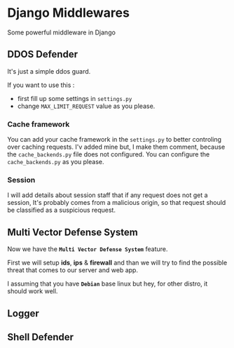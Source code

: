 # Django Middlewares

Some powerful middleware in Django

## DDOS Defender

It's just a simple ddos guard.

If you want to use this :

- first fill up some settings in `settings.py`
- change `MAX_LIMIT_REQUEST` value as you please.

### Cache framework

You can add your cache framework in the `settings.py` to better controling
over caching requests.
I'v added mine but, I make them comment, because the `cache_backends.py` file
does not configured.
You can configure the `cache_backends.py` as you please.

### Session

I will add details about session staff that if any request does not get a session,
It's probably comes from a malicious origin, so that request should be classified as
a suspicious request.

## Multi Vector Defense System

Now we have the **`Multi Vector Defense System`** feature.

First we will setup **ids**, **ips** & **firewall** and than we will try to find the possible threat
that comes to our server and web app.

I assuming that you have **`Debian`** base linux but hey, for other distro, it should work well.

## Logger

## Shell Defender
